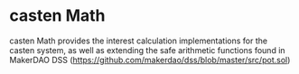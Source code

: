 # casten Math 

casten Math provides the interest calculation implementations for the casten system, as well as extending the safe arithmetic functions found in MakerDAO DSS (https://github.com/makerdao/dss/blob/master/src/pot.sol)

